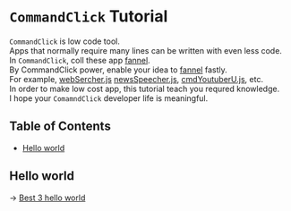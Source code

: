 # `CommandClick` Tutorial

`CommandClick` is low code tool.  
Apps that normally require many lines can be written with even less code.  
In `CommandClick`, coll these app [fannel](https://github.com/puutaro/commandclick-repository/blob/master/README.md#commandclick-repository).  
By CommandClick power, enable your idea to [fannel](https://github.com/puutaro/commandclick-repository/blob/master/README.md#commandclick-repository) fastly.  
For example, [webSercher.js](https://github.com/puutaro/commandclick-repository/blob/master/fannel/webSearcher.js) [newsSpeecher.js](https://github.com/puutaro/commandclick-repository/blob/master/fannel/newsSpeecherDir/newsSpeecher.md), [cmdYoutuberU.js](https://github.com/puutaro/commandclick-repository/blob/master/fannel/cmdYoutuberUDir/cmdYoutuber.md), etc.  
In order to make low cost app, this tutorial teach you requred knowledge.  
I hope your `ComamndClick` developer life is meaningful.  

Table of Contents
-----------------
<!-- vim-markdown-toc GFM -->

* [Hello world](#hello-world)


## Hello world

-> [Best 3 hello world](https://github.com/puutaro/CommandClick/blob/master/md/developer/tutorial/hello_world.md)

